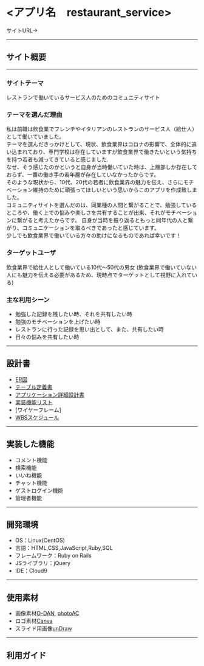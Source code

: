 # <アプリ名　restaurant_service>
サイトURL→
***

## サイト概要
***
### サイトテーマ
レストランで働いているサービス人のためのコミュニティサイト


### テーマを選んだ理由
私は前職は飲食業でフレンチやイタリアンのレストランのサービス人（給仕人）として働いていました。
<br>テーマを選んだきっかけとして、現状、飲食業界はコロナの影響で、全体的に追い込まれており、専門学校は存在していますが飲食業界で働きたいという気持ちを持つ若者も減ってきていると感じました.
<br>なぜ、そう感じたのかというと自身が当時働いていた時は、上層部しか存在しておらず、一番の働き手の若年層が存在していなかったからです。
<br>そのような現状から、10代、20代の若者に飲食業界の魅力を伝え、さらにモチベーション維持のために頑張ってほしいという思いからこのアプリを作成致しました。
<br>コミュニティサイトを選んだのは、同業種の人間と繋がることで、勉強しているところや、働く上での悩みや楽しさを共有することが出来、それがモチベーションに繋がると考えたからです。
自身が当時を振り返るともっと同年代の人と繋がり、コミュニケーションを取るべきであったと感じています。
<br>少しでも飲食業界で働いている方々の助けになるものであれば幸いです！
### ターゲットユーザ
飲食業界で給仕人として働いている10代～50代の男女
(飲食業界で働いていない人にも魅力を伝える必要があるため、現時点でターゲットとして視野に入れている)

### 主な利用シーン
- 勉強した記録を残したい時、それを共有したい時
- 勉強のモチベーションを上げたい時
- レストランに行った記録を思い出として、また、共有したい時
- 日々の悩みを共有したい時

***

## 設計書
- [ER図](https://drive.google.com/file/d/1qhBcYBbg2VL5HToqKgyhxraMGHBZAb-Z/view?usp=sharing)
- [テーブル定義書](https://docs.google.com/spreadsheets/d/1V5CA8W0AORzSo3vp-LQErMCusKKnTp7s2P3JMIWkdi0/edit?usp=sharing)
- [アプリケーション詳細設計書](https://docs.google.com/spreadsheets/d/1lB4eQnKwceJ4Eyl6pNv6qHHu96OO47HCjrspAxYiFkk/edit?usp=sharing)
- [実装機能リスト](https://docs.google.com/spreadsheets/d/1xUfJlv5FiXKI81pIgQG2H8ZrEnq5qfRgFONGGhhbNLE/edit?usp=sharing)
- [ワイヤーフレーム]
- [WBSスケジュール](https://docs.google.com/spreadsheets/d/1yOSA5QnGJMHSqYWwC38_M738kOg0XA6DaZMHgmQugAc/edit?usp=sharing)

***

## 実装した機能
- コメント機能
- 検索機能
- いいね機能
- チャット機能
- ゲストログイン機能
- 管理者機能



***
## 開発環境
- OS：Linux(CentOS)
- 言語：HTML,CSS,JavaScript,Ruby,SQL
- フレームワーク：Ruby on Rails
- JSライブラリ：jQuery
- IDE：Cloud9

***
## 使用素材
- 画像素材[O-DAN](https://o-dan.net/ja/), [photoAC](https://www.photo-ac.com/)
- ロゴ素材[Canva](https://www.canva.com/)
- スライド用画像[unDraw](https://undraw.co/illustrations)

***
## 利用ガイド
